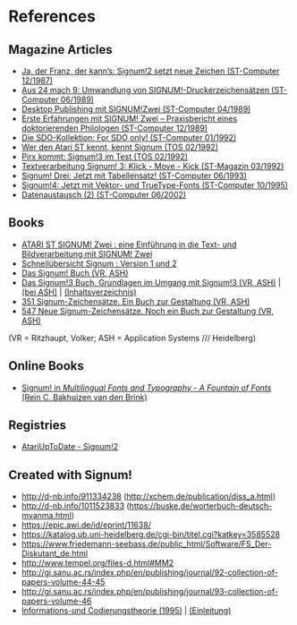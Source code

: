 # References

## Magazine Articles

- [Ja, der Franz, der kann’s: Signum!2 setzt neue Zeichen (ST-Computer 12/1987)](https://stcarchiv.de/stc1987/12/signum2)
- [Aus 24 mach 9: Umwandlung von SIGNUM!-Druckerzeichensätzen (ST-Computer 06/1989)](https://stcarchiv.de/stc1989/06/umwandlung-von-signum-druckerzeichensaetzen)
- [Desktop Publishing mit SIGNUM!Zwei (ST-Computer 04/1989)](https://www.stcarchiv.de/stc1989/04/desktop-publishing-mit-signum-zwei)
- [Erste Erfahrungen mit SIGNUM! Zwei – Praxisbericht eines doktorierenden Philologen (ST-Computer 12/1989)](https://www.stcarchiv.de/stc1989/12/erfahrungen-mit-signum-zwei)
- [Die SDO-Kollektion: For SDO only! (ST-Computer 01/1992)](https://www.stcarchiv.de/stc1992/01/sdo-kollektion)
- [Wer den Atari ST kennt, kennt Signum (TOS 02/1992)](https://www.stcarchiv.de/tos1992/02/signum-interview)
- [Pirx kommt: Signum!3 im Test (TOS 02/1992)](https://www.stcarchiv.de/tos1992/02/signum3-im-test)
- [Textverarbeitung Signum! 3: Klick - Move - Kick (ST-Magazin 03/1992)](https://www.stcarchiv.de/stm1992/03/textverarbeitung-signum3)
- [Signum! Drei: Jetzt mit Tabellensatz! (ST-Computer 06/1993)](https://www.stcarchiv.de/stc1993/06/signum-drei-tabellensatz)
- [Signum!4: Jetzt mit Vektor- und TrueType-Fonts (ST-Computer 10/1995)](https://www.stcarchiv.de/stc1995/10/signum4)
- [Datenaustausch (2) (ST-Computer 06/2002)](https://www.stcarchiv.de/stc2002/06/datenaustausch)

## Books

- [ATARI ST SIGNUM! Zwei : eine Einführung in die Text- und Bildverarbeitung mit SIGNUM! Zwei](https://www.deutsche-digitale-bibliothek.de/item/OSYR2IIIS5SLCCGZ4TCXFMANMXQIL6KY)
- [Schnellübersicht Signum : Version 1 und 2](https://www.deutsche-digitale-bibliothek.de/item/4FGK7DLCVHFERWJSTYHVUTMZVU7CW36M)
- [Das Signum! Buch (VR, ASH)](https://www.zvab.com/products/isbn/9783980183406)
- [Das Signum!3 Buch. Grundlagen im Umgang mit Signum!3 (VR, ASH)](https://www.zvab.com/products/isbn/9783980183451) | [(bei ASH)](https://www.ashshop.biz/diverses/buecher/textverarbeitung/878/das-signum-drei-buch) | [(Inhaltsverzeichnis)](http://scans.hebis.de/02/03/22/02032241_toc.pdf)
- [351 Signum-Zeichensätze. Ein Buch zur Gestaltung (VR, ASH)](https://www.zvab.com/products/isbn/9783980183413)
- [547 Neue Signum-Zeichensätze. Noch ein Buch zur Gestaltung (VR, ASH)](https://www.zvab.com/products/isbn/9783980183420)

(VR = Ritzhaupt, Volker; ASH = Application Systems /// Heidelberg)

## Online Books

- [Signum! in *Multilingual Fonts and Typography - A Fountain of Fonts* (Rein C. Bakhuizen van den Brink)](https://dziewon.home.xs4all.nl/fontein/signum!.htm)

## Registries

- [AtariUpToDate - Signum!2](http://www.atariuptodate.de/de/6362/signum-zwei)

## Created with Signum!

- <http://d-nb.info/911334238> (<http://xchem.de/publication/diss_a.html>)
- <http://d-nb.info/1011523833> (<https://buske.de/worterbuch-deutsch-myanma.html>)
- <https://epic.awi.de/id/eprint/11638/>
- <https://katalog.ub.uni-heidelberg.de/cgi-bin/titel.cgi?katkey=3585528>
- <https://www.friedemann-seebass.de/public_html/Software/FS_Der-Diskutant_de.html>
- <http://www.tempel.org/files-d.html#MM2>
- <http://gi.sanu.ac.rs/index.php/en/publishing/journal/92-collection-of-papers-volume-44-45>
- <http://gi.sanu.ac.rs/index.php/en/publishing/journal/93-collection-of-papers-volume-46>
- [Informations-und Codierungstheorie (1995)](https://link.springer.com/book/10.1007/978-3-642-78659-4) | [(Einleitung)](https://link.springer.com/content/pdf/bfm:978-3-642-78659-4/1.pdf)